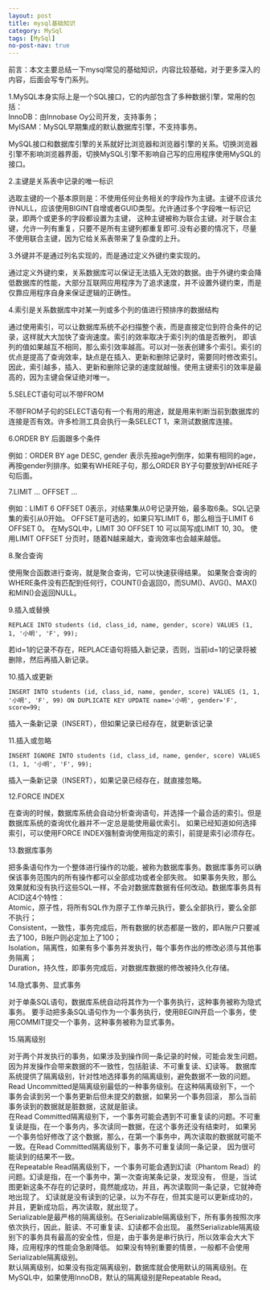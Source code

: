 ```yaml
---
layout: post
title: mysql基础知识
category: MySql
tags: [MySql]
no-post-nav: true
---
```


前言：本文主要总结一下mysql常见的基础知识，内容比较基础，对于更多深入的内容，后面会写专门系列。

1.MySQL本身实际上是一个SQL接口，它的内部包含了多种数据引擎，常用的包括：
<br/>
InnoDB：由Innobase Oy公司开发，支持事务；
<br/>
MyISAM：MySQL早期集成的默认数据库引擎，不支持事务。

MySQL接口和数据库引擎的关系就好比浏览器和浏览器引擎的关系。切换浏览器引擎不影响浏览器界面，切换MySQL引擎不影响自己写的应用程序使用MySQL的接口。

2.主键是关系表中记录的唯一标识

选取主键的一个基本原则是：不使用任何业务相关的字段作为主键。主键不应该允许NULL，应该使用BIGINT自增或者GUID类型。允许通过多个字段唯一标识记录，即两个或更多的字段都设置为主键，
这种主键被称为联合主键。对于联合主键，允许一列有重复，只要不是所有主键列都重复即可.没有必要的情况下，尽量不使用联合主键，因为它给关系表带来了复杂度的上升。

3.外键并不是通过列名实现的，而是通过定义外键约束实现的。
  
通过定义外键约束，关系数据库可以保证无法插入无效的数据。由于外键约束会降低数据库的性能，大部分互联网应用程序为了追求速度，并不设置外键约束，而是仅靠应用程序自身来保证逻辑的正确性。

4.索引是关系数据库中对某一列或多个列的值进行预排序的数据结构

通过使用索引，可以让数据库系统不必扫描整个表，而是直接定位到符合条件的记录，这样就大大加快了查询速度。索引的效率取决于索引列的值是否散列，
即该列的值如果越互不相同，那么索引效率越高。可以对一张表创建多个索引。索引的优点是提高了查询效率，缺点是在插入、更新和删除记录时，需要同时修改索引。
因此，索引越多，插入、更新和删除记录的速度就越慢。使用主键索引的效率是最高的，因为主键会保证绝对唯一。

5.SELECT语句可以不带FROM

不带FROM子句的SELECT语句有一个有用的用途，就是用来判断当前到数据库的连接是否有效。许多检测工具会执行一条SELECT 1，来测试数据库连接。

6.ORDER BY 后面跟多个条件

例如：ORDER BY age DESC, gender  表示先按age列倒序，如果有相同的age，再按gender列排序。如果有WHERE子句，那么ORDER BY子句要放到WHERE子句后面。

7.LIMIT ... OFFSET ...

例如：LIMIT 6 OFFSET 0表示，对结果集从0号记录开始，最多取6条。SQL记录集的索引从0开始。
OFFSET是可选的，如果只写LIMIT 6，那么相当于LIMIT 6 OFFSET 0。
在MySQL中，LIMIT 30 OFFSET 10 可以简写成LIMIT 10, 30。
使用LIMIT <M> OFFSET <N>分页时，随着N越来越大，查询效率也会越来越低。

8.聚合查询

使用聚合函数进行查询，就是聚合查询，它可以快速获得结果。
如果聚合查询的WHERE条件没有匹配到任何行，COUNT()会返回0，而SUM()、AVG()、MAX()和MIN()会返回NULL。

9.插入或替换

```
REPLACE INTO students (id, class_id, name, gender, score) VALUES (1, 1, '小明', 'F', 99);
```
若id=1的记录不存在，REPLACE语句将插入新记录，否则，当前id=1的记录将被删除，然后再插入新记录。

10.插入或更新

```
INSERT INTO students (id, class_id, name, gender, score) VALUES (1, 1, '小明', 'F', 99) ON DUPLICATE KEY UPDATE name='小明', gender='F', score=99;
```
插入一条新记录（INSERT），但如果记录已经存在，就更新该记录

11.插入或忽略

```
INSERT IGNORE INTO students (id, class_id, name, gender, score) VALUES (1, 1, '小明', 'F', 99);
```
插入一条新记录（INSERT），如果记录已经存在，就直接忽略。

12.FORCE INDEX

在查询的时候，数据库系统会自动分析查询语句，并选择一个最合适的索引。但是数据库系统的查询优化器并不一定总是能使用最优索引。
如果已经知道如何选择索引，可以使用FORCE INDEX强制查询使用指定的索引，前提是索引必须存在。

13.数据库事务

把多条语句作为一个整体进行操作的功能，被称为数据库事务。数据库事务可以确保该事务范围内的所有操作都可以全部成功或者全部失败。
如果事务失败，那么效果就和没有执行这些SQL一样，不会对数据库数据有任何改动。数据库事务具有ACID这4个特性：
<br/>
Atomic，原子性，将所有SQL作为原子工作单元执行，要么全部执行，要么全部不执行；
<br/>
Consistent，一致性，事务完成后，所有数据的状态都是一致的，即A账户只要减去了100，B账户则必定加上了100；
<br/>
Isolation，隔离性，如果有多个事务并发执行，每个事务作出的修改必须与其他事务隔离；
<br/>
Duration，持久性，即事务完成后，对数据库数据的修改被持久化存储。

14.隐式事务、显式事务

对于单条SQL语句，数据库系统自动将其作为一个事务执行，这种事务被称为隐式事务。
要手动把多条SQL语句作为一个事务执行，使用BEGIN开启一个事务，使用COMMIT提交一个事务，这种事务被称为显式事务。

15.隔离级别

对于两个并发执行的事务，如果涉及到操作同一条记录的时候，可能会发生问题。因为并发操作会带来数据的不一致性，包括脏读、不可重复读、幻读等。
数据库系统提供了隔离级别，针对性地选择事务的隔离级别，避免数据不一致的问题。
<br/>
Read Uncommitted是隔离级别最低的一种事务级别。在这种隔离级别下，一个事务会读到另一个事务更新后但未提交的数据，如果另一个事务回滚，
那么当前事务读到的数据就是脏数据，这就是脏读。
<br/>
在Read Committed隔离级别下，一个事务可能会遇到不可重复读的问题。不可重复读是指，在一个事务内，多次读同一数据，在这个事务还没有结束时，
如果另一个事务恰好修改了这个数据，那么，在第一个事务中，两次读取的数据就可能不一致。在Read Committed隔离级别下，事务不可重复读同一条记录，
因为很可能读到的结果不一致。
<br/>
在Repeatable Read隔离级别下，一个事务可能会遇到幻读（Phantom Read）的问题。幻读是指，在一个事务中，第一次查询某条记录，发现没有，
但是，当试图更新这条不存在的记录时，竟然能成功，并且，再次读取同一条记录，它就神奇地出现了。
幻读就是没有读到的记录，以为不存在，但其实是可以更新成功的，并且，更新成功后，再次读取，就出现了。
<br/>
Serializable是最严格的隔离级别。在Serializable隔离级别下，所有事务按照次序依次执行，因此，脏读、不可重复读、幻读都不会出现。
虽然Serializable隔离级别下的事务具有最高的安全性，但是，由于事务是串行执行，所以效率会大大下降，应用程序的性能会急剧降低。
如果没有特别重要的情景，一般都不会使用Serializable隔离级别。
<br/>
默认隔离级别，如果没有指定隔离级别，数据库就会使用默认的隔离级别。在MySQL中，如果使用InnoDB，默认的隔离级别是Repeatable Read。
